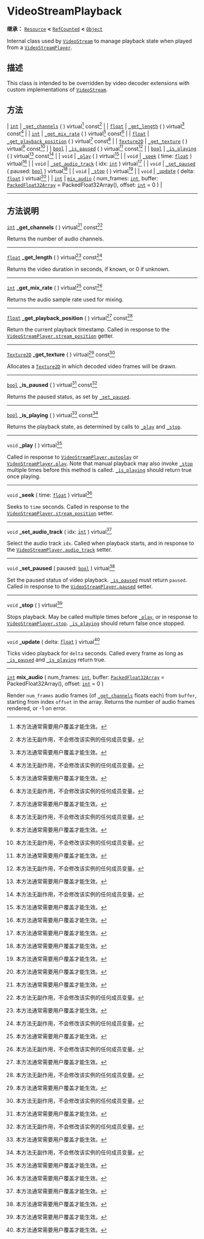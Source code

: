 <!-- ⚠ 请勿编辑本文件 ⚠ -->
<!-- 本文档使用脚本从 WeDot 引擎源码仓库生成。 -->
<!-- 生成脚本：https://github.com/WeDot-Engine/WeDot/tree/4.3/doc/tools/make_md.py； -->
<!-- 原文件：https://github.com/WeDot-Engine/WeDot/tree/4.3/doc/classes/VideoStreamPlayback.xml。 -->

<div id="_class_videostreamplayback"></div>

# VideoStreamPlayback

**继承：** [`Resource`](class_resource.md) **<** [`RefCounted`](class_refcounted.md) **<** [`Object`](class_object.md)

Internal class used by [`VideoStream`](class_videostream.md) to manage playback state when played from a [`VideoStreamPlayer`](class_videostreamplayer.md).

## 描述

This class is intended to be overridden by video decoder extensions with custom implementations of [`VideoStream`](class_videostream.md).

## 方法

| [`int`](class_int.md)             | [`_get_channels`](#class_videostreamplayback_private_method__get_channels) ( ) virtual[^virtual] const[^const]                                                                                                          |
| [`float`](class_float.md)         | [`_get_length`](#class_videostreamplayback_private_method__get_length) ( ) virtual[^virtual] const[^const]                                                                                                              |
| [`int`](class_int.md)             | [`_get_mix_rate`](#class_videostreamplayback_private_method__get_mix_rate) ( ) virtual[^virtual] const[^const]                                                                                                          |
| [`float`](class_float.md)         | [`_get_playback_position`](#class_videostreamplayback_private_method__get_playback_position) ( ) virtual[^virtual] const[^const]                                                                                        |
| [`Texture2D`](class_texture2d.md) | [`_get_texture`](#class_videostreamplayback_private_method__get_texture) ( ) virtual[^virtual] const[^const]                                                                                                            |
| [`bool`](class_bool.md)           | [`_is_paused`](#class_videostreamplayback_private_method__is_paused) ( ) virtual[^virtual] const[^const]                                                                                                                |
| [`bool`](class_bool.md)           | [`_is_playing`](#class_videostreamplayback_private_method__is_playing) ( ) virtual[^virtual] const[^const]                                                                                                              |
| `void`                            | [`_play`](#class_videostreamplayback_private_method__play) ( ) virtual[^virtual]                                                                                                                                        |
| `void`                            | [`_seek`](#class_videostreamplayback_private_method__seek) ( time: [`float`](class_float.md) ) virtual[^virtual]                                                                                                        |
| `void`                            | [`_set_audio_track`](#class_videostreamplayback_private_method__set_audio_track) ( idx: [`int`](class_int.md) ) virtual[^virtual]                                                                                       |
| `void`                            | [`_set_paused`](#class_videostreamplayback_private_method__set_paused) ( paused: [`bool`](class_bool.md) ) virtual[^virtual]                                                                                            |
| `void`                            | [`_stop`](#class_videostreamplayback_private_method__stop) ( ) virtual[^virtual]                                                                                                                                        |
| `void`                            | [`_update`](#class_videostreamplayback_private_method__update) ( delta: [`float`](class_float.md) ) virtual[^virtual]                                                                                                   |
| [`int`](class_int.md)             | [`mix_audio`](#class_videostreamplayback_method_mix_audio) ( num_frames: [`int`](class_int.md), buffer: [`PackedFloat32Array`](class_packedfloat32array.md) = PackedFloat32Array(), offset: [`int`](class_int.md) = 0 ) |

<!-- rst-class:: classref-section-separator -->

---

## 方法说明

<div id="_class_videostreamplayback_private_method__get_channels"></div>

[`int`](class_int.md) **_get_channels** ( ) virtual[^virtual] const[^const]<div id="class_videostreamplayback_private_method__get_channels"></div>

Returns the number of audio channels.

<!-- rst-class:: classref-item-separator -->

---

<div id="_class_videostreamplayback_private_method__get_length"></div>

[`float`](class_float.md) **_get_length** ( ) virtual[^virtual] const[^const]<div id="class_videostreamplayback_private_method__get_length"></div>

Returns the video duration in seconds, if known, or 0 if unknown.

<!-- rst-class:: classref-item-separator -->

---

<div id="_class_videostreamplayback_private_method__get_mix_rate"></div>

[`int`](class_int.md) **_get_mix_rate** ( ) virtual[^virtual] const[^const]<div id="class_videostreamplayback_private_method__get_mix_rate"></div>

Returns the audio sample rate used for mixing.

<!-- rst-class:: classref-item-separator -->

---

<div id="_class_videostreamplayback_private_method__get_playback_position"></div>

[`float`](class_float.md) **_get_playback_position** ( ) virtual[^virtual] const[^const]<div id="class_videostreamplayback_private_method__get_playback_position"></div>

Return the current playback timestamp. Called in response to the [`VideoStreamPlayer.stream_position`](#class_videostreamplayer_property_stream_position) getter.

<!-- rst-class:: classref-item-separator -->

---

<div id="_class_videostreamplayback_private_method__get_texture"></div>

[`Texture2D`](class_texture2d.md) **_get_texture** ( ) virtual[^virtual] const[^const]<div id="class_videostreamplayback_private_method__get_texture"></div>

Allocates a [`Texture2D`](class_texture2d.md) in which decoded video frames will be drawn.

<!-- rst-class:: classref-item-separator -->

---

<div id="_class_videostreamplayback_private_method__is_paused"></div>

[`bool`](class_bool.md) **_is_paused** ( ) virtual[^virtual] const[^const]<div id="class_videostreamplayback_private_method__is_paused"></div>

Returns the paused status, as set by [`_set_paused`](#class_videostreamplayback_private_method__set_paused).

<!-- rst-class:: classref-item-separator -->

---

<div id="_class_videostreamplayback_private_method__is_playing"></div>

[`bool`](class_bool.md) **_is_playing** ( ) virtual[^virtual] const[^const]<div id="class_videostreamplayback_private_method__is_playing"></div>

Returns the playback state, as determined by calls to [`_play`](#class_videostreamplayback_private_method__play) and [`_stop`](#class_videostreamplayback_private_method__stop).

<!-- rst-class:: classref-item-separator -->

---

<div id="_class_videostreamplayback_private_method__play"></div>

`void` **_play** ( ) virtual[^virtual]<div id="class_videostreamplayback_private_method__play"></div>

Called in response to [`VideoStreamPlayer.autoplay`](#class_videostreamplayer_property_autoplay) or [`VideoStreamPlayer.play`](#class_videostreamplayer_method_play). Note that manual playback may also invoke [`_stop`](#class_videostreamplayback_private_method__stop) multiple times before this method is called. [`_is_playing`](#class_videostreamplayback_private_method__is_playing) should return true once playing.

<!-- rst-class:: classref-item-separator -->

---

<div id="_class_videostreamplayback_private_method__seek"></div>

`void` **_seek** ( time: [`float`](class_float.md) ) virtual[^virtual]<div id="class_videostreamplayback_private_method__seek"></div>

Seeks to `time` seconds. Called in response to the [`VideoStreamPlayer.stream_position`](#class_videostreamplayer_property_stream_position) setter.

<!-- rst-class:: classref-item-separator -->

---

<div id="_class_videostreamplayback_private_method__set_audio_track"></div>

`void` **_set_audio_track** ( idx: [`int`](class_int.md) ) virtual[^virtual]<div id="class_videostreamplayback_private_method__set_audio_track"></div>

Select the audio track `idx`. Called when playback starts, and in response to the [`VideoStreamPlayer.audio_track`](#class_videostreamplayer_property_audio_track) setter.

<!-- rst-class:: classref-item-separator -->

---

<div id="_class_videostreamplayback_private_method__set_paused"></div>

`void` **_set_paused** ( paused: [`bool`](class_bool.md) ) virtual[^virtual]<div id="class_videostreamplayback_private_method__set_paused"></div>

Set the paused status of video playback. [`_is_paused`](#class_videostreamplayback_private_method__is_paused) must return `paused`. Called in response to the [`VideoStreamPlayer.paused`](#class_videostreamplayer_property_paused) setter.

<!-- rst-class:: classref-item-separator -->

---

<div id="_class_videostreamplayback_private_method__stop"></div>

`void` **_stop** ( ) virtual[^virtual]<div id="class_videostreamplayback_private_method__stop"></div>

Stops playback. May be called multiple times before [`_play`](#class_videostreamplayback_private_method__play), or in response to [`VideoStreamPlayer.stop`](#class_videostreamplayer_method_stop). [`_is_playing`](#class_videostreamplayback_private_method__is_playing) should return false once stopped.

<!-- rst-class:: classref-item-separator -->

---

<div id="_class_videostreamplayback_private_method__update"></div>

`void` **_update** ( delta: [`float`](class_float.md) ) virtual[^virtual]<div id="class_videostreamplayback_private_method__update"></div>

Ticks video playback for `delta` seconds. Called every frame as long as [`_is_paused`](#class_videostreamplayback_private_method__is_paused) and [`_is_playing`](#class_videostreamplayback_private_method__is_playing) return true.

<!-- rst-class:: classref-item-separator -->

---

<div id="_class_videostreamplayback_method_mix_audio"></div>

[`int`](class_int.md) **mix_audio** ( num_frames: [`int`](class_int.md), buffer: [`PackedFloat32Array`](class_packedfloat32array.md) = PackedFloat32Array(), offset: [`int`](class_int.md) = 0 )<div id="class_videostreamplayback_method_mix_audio"></div>

Render `num_frames` audio frames (of [`_get_channels`](#class_videostreamplayback_private_method__get_channels) floats each) from `buffer`, starting from index `offset` in the array. Returns the number of audio frames rendered, or -1 on error.

[^virtual]: 本方法通常需要用户覆盖才能生效。
[^const]: 本方法无副作用，不会修改该实例的任何成员变量。
[^vararg]: 本方法除了能接受在此处描述的参数外，还能够继续接受任意数量的参数。
[^constructor]: 本方法用于构造某个类型。
[^static]: 调用本方法无需实例，可直接使用类名进行调用。
[^operator]: 本方法描述的是使用本类型作为左操作数的有效运算符。
[^bitfield]: 这个值是由下列位标志构成位掩码的整数。
[^void]: 无返回值。
